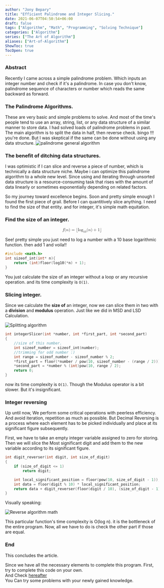```yaml
---
author: "Jony Bepary"
title: "Efficient Palindrome and Integer Slicing."
date: 2021-06-07T04:50:54+06:00
draft: false
tags: ["Algorithm", "Math", "Programming", "Solving Technique"]
categories: ["Algorithm"]
series: ["The Art of Algorithm"]
aliases: ["Art-of-Algorithm"]
ShowToc: true
TocOpen: true
---
```

### Abstract
Recently I came across a simple palindrome problem.
Which inputs an integer number and check if it's a palindrome.
In case you don't know, palindrome sequence of characters or number which reads the same backward as forward.
<!-- ![name](path/to/image.png#center) -->


### The Palindrome Algorithms.
These are very basic and simple problems to solve. And most of the time's people tend to use an array, string,  list, or any data structure of a similar manner to store data.
I had solved loads of palindrome problems in past. The main algorithm is to split the data in half, then reverse check. bingo !!! you're done.
But I was skeptical if the same can be done without using any data structure.
![palindrome general algorithm](../images/IMG_efficient_palindrome_int_slicing.gif#center)


### The benefit of ditching data structures.
I was optimistic if I can slice and reverse a piece of number, which is technically a data structure niche. Maybe i can optimize this palindrome algorithm to a whole new level.
Since using and iterating through unsorted data structure is a resource-consuming task that rises with the amount of data linearly or sometimes exponentially depending on related factors.

So my journey toward excellence begins. Soon and pretty simple enough I found the first piece of grail.
Before I can quantitively slice anything. I need to find the size of that entity. and for integer, it's simple math equitation.
<!-- ![palindrome general algorithm](../images/INT_SIZE_CALCULATOR.gif#center) -->

### Find the size of an integer.

<math xmlns="http://www.w3.org/1998/Math/MathML" display="block">
  <mi>f</mi>
  <mo stretchy="false">(</mo>
  <mi>n</mi>
  <mo stretchy="false">)</mo>
  <mo>=</mo>
  <mo fence="false" stretchy="false">&#x230A;<!-- ⌊ --></mo>
  <msub>
    <mi>log</mi>
    <mrow class="MJX-TeXAtom-ORD">
      <mn>10</mn>
    </mrow>
  </msub>
  <mo>&#x2061;<!-- ⁡ --></mo>
  <mo stretchy="false">(</mo>
  <mi>n</mi>
  <mo stretchy="false">)</mo>
  <mo>+</mo>
  <mn>1</mn>
  <mo fence="false" stretchy="false">&#x230B;<!-- ⌋ --></mo>
</math>



See! pretty simple you just need to log a number with a 10 base logarithmic function. then add 1 and voila!!

```c
#include <math.h>
int sizeof_int(int* n){
    return (int)floor(log10(*n) + 1);
}
```



You just calculate the size of an integer without a loop or any recursive operation.
and its time complexity is `O(1)`.

### Slicing integer.

Since we calculate the **size of** an integer, now we can slice them in two with a **division** and **modulus** operation. Just like we did in MSD and LSD Calculation.

![Splitting algorithm](../images/split_algo.gif#center)

```C
int integerSlicer(int *number, int *first_part, int *second_part)
{
    //size of this number.
    int sizeof_number = sizeof_int(number);
    //trimming for odd number :)
    int range = sizeof_number - sizeof_number % 2;
    *first_part = floor(*number / pow(10, sizeof_number - (range / 2)));
    *second_part = *number % (int)pow(10, range / 2);
    return 0;
}
```

now its time complexity is `O(1)`. Though the Modulus operator is a bit slower. But it's insignificant.


### Integer reversing

<!-- ![Reverse algorithm visual](../images/rotaion_algp.gif#center) -->

Up until now, We perform some critical operations with peerless efficiency. And avoid iteration, repetition as much as possible.
But Decimal Reversing is a process where each element has to be picked individually and place at its significant figure subsequently.

First, we have to take an empty integer variable assigned to zero for storing.
Then we will slice the Most significant digit and add them to the new variable according to its significant figure.

```C
int digit_reverser(int digit, int size_of_digit)
{
    if (size_of_digit <= 1)
        return digit;

    int local_significant_position = floor(pow(10, size_of_digit - 1));
    int data = floor(digit % 10) * local_significant_position;
    return data + digit_reverser(floor(digit / 10), (size_of_digit - 1));
}

```
Visually speaking:

![Reverse algorithm math](../images/reversed.gif#center)

This particular function's time complexity is O(log n). it is the bottleneck of the entire program.
Now, all we have to do is check the other part if those are equal.


### End
This concludes the article.

Since we have all the necessary elements to complete this program. First, try to complete this code on your own.<br>
And Check <a href="https://github.com/JonyBepary/Mcod/blob/main/C/efficient_palindrome_program.c" target="_blank">hereafter</a><br>
You Can try some problems with your newly gained knowledge.
